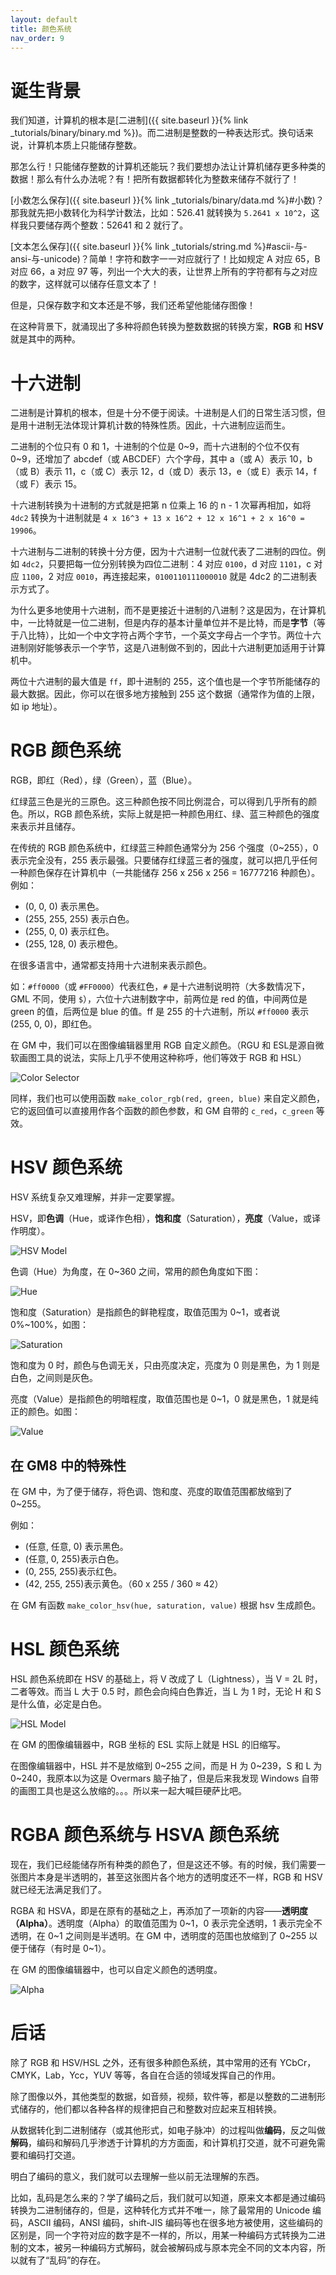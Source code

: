 ```yaml
---
layout: default
title: 颜色系统
nav_order: 9
---
```


# 诞生背景

我们知道，计算机的根本是[二进制]({{ site.baseurl }}{% link _tutorials/binary/binary.md %})。而二进制是整数的一种表达形式。换句话来说，计算机本质上只能储存整数。

那怎么行！只能储存整数的计算机还能玩？我们要想办法让计算机储存更多种类的数据！那么有什么办法呢？有！把所有数据都转化为整数来储存不就行了！

[小数怎么保存]({{ site.baseurl }}{% link _tutorials/binary/data.md %}#小数)？那我就先把小数转化为科学计数法，比如：526.41 就转换为 `5.2641 x 10^2`，这样我只要储存两个整数：52641 和 2 就行了。

[文本怎么保存]({{ site.baseurl }}{% link _tutorials/string.md %}#ascii-与-ansi-与-unicode)？简单！字符和数字一一对应就行了！比如规定 A 对应 65，B 对应 66，a 对应 97 等，列出一个大大的表，让世界上所有的字符都有与之对应的数字，这样就可以储存任意文本了！

但是，只保存数字和文本还是不够，我们还希望他能储存图像！

在这种背景下，就涌现出了多种将颜色转换为整数数据的转换方案，**RGB** 和 **HSV** 就是其中的两种。

# 十六进制

二进制是计算机的根本，但是十分不便于阅读。十进制是人们的日常生活习惯，但是用十进制无法体现计算机计数的特殊性质。因此，十六进制应运而生。

二进制的个位只有 0 和 1，十进制的个位是 0\~9，而十六进制的个位不仅有 0\~9，还增加了 abcdef（或 ABCDEF）六个字母，其中 a（或 A）表示 10，b（或 B）表示 11，c（或 C）表示 12，d（或 D）表示 13，e（或 E）表示 14，f（或 F）表示 15。

十六进制转换为十进制的方式就是把第 n 位乘上 16 的 n - 1 次幂再相加，如将 `4dc2` 转换为十进制就是 `4 x 16^3 + 13 x 16^2 + 12 x 16^1 + 2 x 16^0 = 19906`。

十六进制与二进制的转换十分方便，因为十六进制一位就代表了二进制的四位。例如 `4dc2`，只要把每一位分别转换为四位二进制：4 对应 `0100`，d 对应 `1101`，c 对应 `1100`，2 对应 `0010`，再连接起来，`0100110111000010` 就是 4dc2 的二进制表示方式了。

为什么更多地使用十六进制，而不是更接近十进制的八进制？这是因为，在计算机中，一比特就是一位二进制，但是内存的基本计量单位并不是比特，而是**字节**（等于八比特），比如一个中文字符占两个字节，一个英文字母占一个字节。两位十六进制刚好能够表示一个字节，这是八进制做不到的，因此十六进制更加适用于计算机中。

两位十六进制的最大值是 `ff`，即十进制的 255，这个值也是一个字节所能储存的最大数据。因此，你可以在很多地方接触到 255 这个数据（通常作为值的上限，如 ip 地址）。

# RGB 颜色系统

RGB，即红（Red），绿（Green），蓝（Blue）。

红绿蓝三色是光的三原色。这三种颜色按不同比例混合，可以得到几乎所有的颜色。所以，RGB 颜色系统，实际上就是把一种颜色用红、绿、蓝三种颜色的强度来表示并且储存。

在传统的 RGB 颜色系统中，红绿蓝三种颜色通常分为 256 个强度（0~255），0 表示完全没有，255 表示最强。只要储存红绿蓝三者的强度，就可以把几乎任何一种颜色保存在计算机中（一共能储存 256 x 256 x 256 = 16777216 种颜色）。例如：

* (0, 0, 0) 表示黑色。
* (255, 255, 255) 表示白色。
* (255, 0, 0) 表示红色。
* (255, 128, 0) 表示橙色。

在很多语言中，通常都支持用十六进制来表示颜色。

如：`#ff0000`（或 `#FF0000`）代表红色，`#` 是十六进制说明符（大多数情况下，GML 不同，使用 `$`），六位十六进制数字中，前两位是 red 的值，中间两位是 green 的值，后两位是 blue 的值。ff 是 255 的十六进制，所以 `#ff0000` 表示 (255, 0, 0)，即红色。

在 GM 中，我们可以在图像编辑器里用 RGB 自定义颜色。（RGU 和 ESL是源自微软画图工具的说法，实际上几乎不使用这种称呼，他们等效于 RGB 和 HSL）

![Color Selector](/assets/images/rgb_hsv/color_selector.png)

同样，我们也可以使用函数 `make_color_rgb(red, green, blue)` 来自定义颜色，它的返回值可以直接用作各个函数的颜色参数，和 GM 自带的 `c_red`，`c_green` 等效。

# HSV 颜色系统

HSV 系统复杂又难理解，并非一定要掌握。

HSV，即**色调**（Hue，或译作色相），**饱和度**（Saturation），**亮度**（Value，或译作明度）。

![HSV Model](/assets/images/rgb_hsv/hsv_model.png)

色调（Hue）为角度，在 0~360 之间，常用的颜色角度如下图：

![Hue](/assets/images/rgb_hsv/hue.jpg)

饱和度（Saturation）是指颜色的鲜艳程度，取值范围为 0\~1，或者说 0%\~100%，如图：

![Saturation](/assets/images/rgb_hsv/saturation.jpg)

饱和度为 0 时，颜色与色调无关，只由亮度决定，亮度为 0 则是黑色，为 1 则是白色，之间则是灰色。

亮度（Value）是指颜色的明暗程度，取值范围也是 0~1，0 就是黑色，1 就是纯正的颜色。如图：

![Value](/assets/images/rgb_hsv/value.png)

## 在 GM8 中的特殊性

在 GM 中，为了便于储存，将色调、饱和度、亮度的取值范围都放缩到了 0~255。

例如：

* (任意, 任意, 0) 表示黑色。
* (任意, 0, 255)表示白色。
* (0, 255, 255)表示红色。
* (42, 255, 255)表示黄色。（60 x 255 / 360 ≈ 42）

在 GM 有函数 `make_color_hsv(hue, saturation, value)` 根据 hsv 生成颜色。

# HSL 颜色系统

HSL 颜色系统即在 HSV 的基础上，将 V 改成了 L（Lightness），当 V = 2L 时，二者等效。而当 L 大于 0.5 时，颜色会向纯白色靠近，当 L 为 1 时，无论 H 和 S 是什么值，必定是白色。

![HSL Model](/assets/images/rgb_hsv/hsl_model.png)

在 GM 的图像编辑器中，RGB 坐标的 ESL 实际上就是 HSL 的旧缩写。

在图像编辑器中，HSL 并不是放缩到 0\~255 之间，而是 H 为 0\~239，S 和 L 为 0\~240，我原本以为这是 Overmars 脑子抽了，但是后来我发现 Windows 自带的画图工具也是这么放缩的。。。所以来一起大喊巨硬萨比吧。

# RGBA 颜色系统与 HSVA 颜色系统

现在，我们已经能储存所有种类的颜色了，但是这还不够。有的时候，我们需要一张图片本身是半透明的，甚至这张图片各个地方的透明度还不一样，RGB 和 HSV就已经无法满足我们了。

RGBA 和 HSVA，即是在原有的基础之上，再添加了一项新的内容——**透明度（Alpha）**。透明度（Alpha）的取值范围为 0\~1，0 表示完全透明，1 表示完全不透明，在 0~1 之间则是半透明。在 GM 中，透明度的范围也放缩到了 0\~255 以便于储存（有时是 0\~1）。

在 GM 的图像编辑器中，也可以自定义颜色的透明度。

![Alpha](/assets/images/rgb_hsv/alpha.png)

# 后话

除了 RGB 和 HSV/HSL 之外，还有很多种颜色系统，其中常用的还有 YCbCr，CMYK，Lab，Ycc，YUV 等等，各自在合适的领域发挥自己的作用。

除了图像以外，其他类型的数据，如音频，视频，软件等，都是以整数的二进制形式储存的，他们都以各种各样的规律把自己和整数对应起来互相转换。

从数据转化到二进制储存（或其他形式，如电子脉冲）的过程叫做**编码**，反之叫做**解码**，编码和解码几乎渗透于计算机的方方面面，和计算机打交道，就不可避免需要和编码打交道。

明白了编码的意义，我们就可以去理解一些以前无法理解的东西。

比如，乱码是怎么来的？学了编码之后，我们就可以知道，原来文本都是通过编码转换为二进制储存的，但是，这种转化方式并不唯一，除了最常用的 Unicode 编码，ASCII 编码，ANSI 编码，shift-JIS 编码等也在很多地方被使用，这些编码的区别是，同一个字符对应的数字是不一样的，所以，用某一种编码方式转换为二进制的文本，被另一种编码方式解码，就会被解码成与原本完全不同的文本内容，所以就有了“乱码”的存在。
